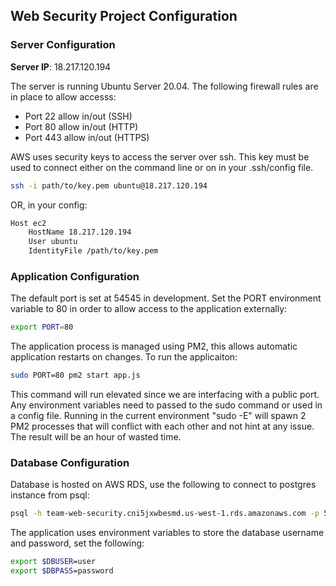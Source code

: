 ## Web Security Project Configuration
### Server Configuration
**Server IP**: 18.217.120.194

The server is running Ubuntu Server 20.04. The following firewall rules are in place to allow accesss:
- Port 22 allow in/out (SSH)
- Port 80 allow in/out (HTTP)
- Port 443 allow in/out (HTTPS) 

AWS uses security keys to access the server over ssh. This key must be used to connect either on the command line or on in your .ssh/config file.

```bash
ssh -i path/to/key.pem ubuntu@18.217.120.194
```

OR, in your config:
```bash
Host ec2 
    HostName 18.217.120.194
    User ubuntu
    IdentityFile /path/to/key.pem
```

### Application Configuration
The default port is set at 54545 in development. Set the PORT environment variable to 80 in order to allow access to the application externally:

```bash
export PORT=80
```

The application process is managed using PM2, this allows automatic application restarts on changes. To run the applicaiton:

```bash
sudo PORT=80 pm2 start app.js
```

This command will run elevated since we are interfacing with a public port. Any environment variables need to passed to the sudo command or used in a config file. Running in the current environment "sudo -E" will spawn 2 PM2 processes that will conflict with each other and not hint at any issue. The result will be an hour of wasted time.


### Database Configuration
Database is hosted on AWS RDS, use the following to connect to postgres instance from psql:

```bash
psql -h team-web-security.cni5jxwbesmd.us-west-1.rds.amazonaws.com -p 5422 -U coreuser -W -d banking
```

The application uses environment variables to store the database username and password, set the following:
```bash
export $DBUSER=user
export $DBPASS=password
```
